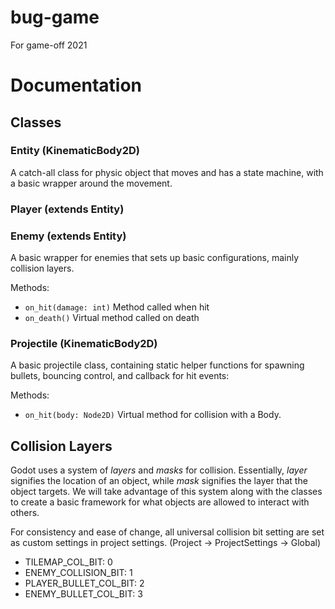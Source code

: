 # bug-game
For game-off 2021

# Documentation

## Classes

### Entity (KinematicBody2D)
A catch-all class for physic object that moves and has a state machine, with a basic wrapper around the movement.

### Player (extends Entity)

### Enemy (extends Entity)
A basic wrapper for enemies that sets up basic configurations, mainly collision layers.

Methods:
 - `on_hit(damage: int)` Method called when hit
 - `on_death()` Virtual method called on death

### Projectile (KinematicBody2D)
A basic projectile class, containing static helper functions for spawning bullets, bouncing control, and callback for hit events:

Methods:
 - `on_hit(body: Node2D)` Virtual method for collision with a Body.
 
 
 ## Collision Layers
 Godot uses a system of *layers* and *masks* for collision. Essentially, *layer* signifies the location of an object, while *mask* signifies the layer that the object targets. 
 We will take advantage of this system along with the classes to create a basic framework for what objects are allowed to interact with others.
 
 For consistency and ease of change, all universal collision bit setting are set as custom settings in project settings. (Project -> ProjectSettings -> Global)
 
 - TILEMAP_COL_BIT: 0
 - ENEMY_COLLISION_BIT: 1
 - PLAYER_BULLET_COL_BIT: 2
 - ENEMY_BULLET_COL_BIT: 3

